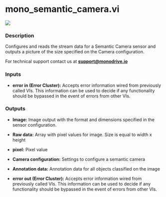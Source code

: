 # mono_semantic_camera.vi

<p class="img_container">
<img class="lg_img" src="../mono_semantic_camera.png"/>
</p>

### Description

Configures and reads the stream data for a Semantic Camera sensor and outputs a picture of the size specified on the Camera configuration.

For technical support contact us at <b>support@monodrive.io</b> 

### Inputs

- **error in (Error Cluster):** Accepts error information wired from previously called VIs. This information can be used to decide if any functionality should be bypassed in the event of errors from other VIs. 

### Outputs

- **Image:**  Image output with the format and dimensions  specified in
the sensor configuration.
 

- **Raw data:**  Array with pixel values for image. Size is equal to width x
height
 

- **pixel:**  Pixel value
 

- **Camera configuration:**  Settings to configure a semantic camera
 

- **Annotation data:**  Annotation data for all objects classified on the image
 

- **error out (Error Cluster):** Accepts error information wired from previously called VIs. This information can be used to decide if any functionality should be bypassed in the event of errors from other VIs. 

<p>&nbsp;</p>
